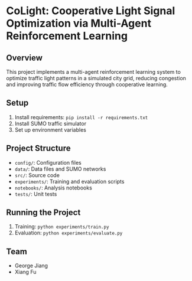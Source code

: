 # CoLight: Cooperative Light Signal Optimization via Multi-Agent Reinforcement Learning

## Overview
This project implements a multi-agent reinforcement learning system to optimize traffic light patterns in a simulated city grid, reducing congestion and improving traffic flow efficiency through cooperative learning.

## Setup
1. Install requirements: `pip install -r requirements.txt`
2. Install SUMO traffic simulator
3. Set up environment variables

## Project Structure
- `config/`: Configuration files
- `data/`: Data files and SUMO networks
- `src/`: Source code
- `experiments/`: Training and evaluation scripts
- `notebooks/`: Analysis notebooks
- `tests/`: Unit tests

## Running the Project
1. Training: `python experiments/train.py`
2. Evaluation: `python experiments/evaluate.py`

## Team
- George Jiang
- Xiang Fu